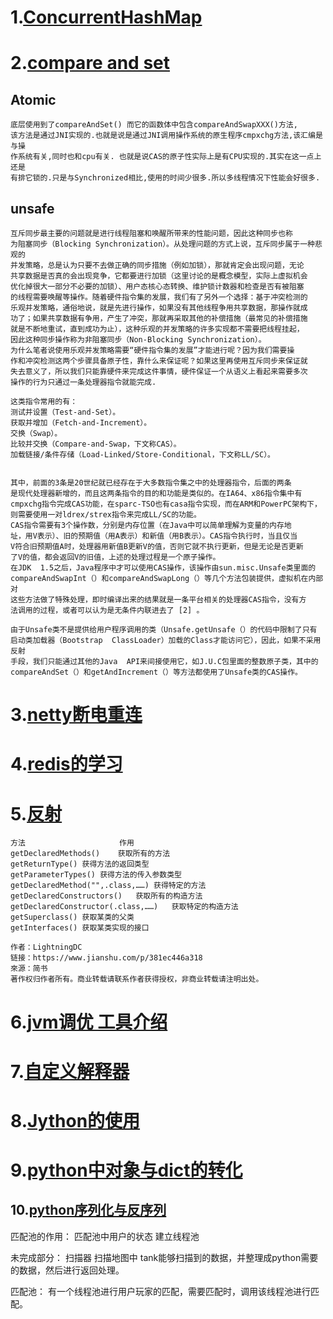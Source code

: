 # 1.[ConcurrentHashMap](https://my.oschina.net/mononite/blog/144329?p=1)  

# 2.[compare and set](http://www.blogjava.net/mstar/archive/2013/04/24/398351.html)
##  Atomic 
    底层使用到了compareAndSet() 而它的函数体中包含compareAndSwapXXX()方法,
    该方法是通过JNI实现的.也就是说是通过JNI调用操作系统的原生程序cmpxchg方法,该汇编是与操
    作系统有关,同时也和cpu有关. 也就是说CAS的原子性实际上是有CPU实现的.其实在这一点上还是
    有排它锁的.只是与Synchronized相比,使用的时间少很多.所以多线程情况下性能会好很多.

##  unsafe
    互斥同步最主要的问题就是进行线程阻塞和唤醒所带来的性能问题，因此这种同步也称
    为阻塞同步（Blocking Synchronization）。从处理问题的方式上说，互斥同步属于一种悲观的
    并发策略，总是认为只要不去做正确的同步措施（例如加锁），那就肯定会出现问题，无论
    共享数据是否真的会出现竞争，它都要进行加锁（这里讨论的是概念模型，实际上虚拟机会
    优化掉很大一部分不必要的加锁）、用户态核心态转换、维护锁计数器和检查是否有被阻塞
    的线程需要唤醒等操作。随着硬件指令集的发展，我们有了另外一个选择：基于冲突检测的
    乐观并发策略，通俗地说，就是先进行操作，如果没有其他线程争用共享数据，那操作就成
    功了；如果共享数据有争用，产生了冲突，那就再采取其他的补偿措施（最常见的补偿措施
    就是不断地重试，直到成功为止），这种乐观的并发策略的许多实现都不需要把线程挂起，
    因此这种同步操作称为非阻塞同步（Non-Blocking Synchronization）。
    为什么笔者说使用乐观并发策略需要“硬件指令集的发展”才能进行呢？因为我们需要操
    作和冲突检测这两个步骤具备原子性，靠什么来保证呢？如果这里再使用互斥同步来保证就
    失去意义了，所以我们只能靠硬件来完成这件事情，硬件保证一个从语义上看起来需要多次
    操作的行为只通过一条处理器指令就能完成.
    
    这类指令常用的有：
    测试并设置（Test-and-Set）。
    获取并增加（Fetch-and-Increment）。
    交换（Swap）。
    比较并交换（Compare-and-Swap，下文称CAS）。
    加载链接/条件存储（Load-Linked/Store-Conditional，下文称LL/SC）。
    
    
    其中，前面的3条是20世纪就已经存在于大多数指令集之中的处理器指令，后面的两条
    是现代处理器新增的，而且这两条指令的目的和功能是类似的。在IA64、x86指令集中有
    cmpxchg指令完成CAS功能，在sparc-TSO也有casa指令实现，而在ARM和PowerPC架构下，
    则需要使用一对ldrex/strex指令来完成LL/SC的功能。
    CAS指令需要有3个操作数，分别是内存位置（在Java中可以简单理解为变量的内存地
    址，用V表示）、旧的预期值（用A表示）和新值（用B表示）。CAS指令执行时，当且仅当
    V符合旧预期值A时，处理器用新值B更新V的值，否则它就不执行更新，但是无论是否更新
    了V的值，都会返回V的旧值，上述的处理过程是一个原子操作。
    在JDK  1.5之后，Java程序中才可以使用CAS操作，该操作由sun.misc.Unsafe类里面的
    compareAndSwapInt（）和compareAndSwapLong（）等几个方法包装提供，虚拟机在内部对
    这些方法做了特殊处理，即时编译出来的结果就是一条平台相关的处理器CAS指令，没有方
    法调用的过程，或者可以认为是无条件内联进去了 [2] 。
    
    由于Unsafe类不是提供给用户程序调用的类（Unsafe.getUnsafe（）的代码中限制了只有
    启动类加载器（Bootstrap  ClassLoader）加载的Class才能访问它），因此，如果不采用反射
    手段，我们只能通过其他的Java  API来间接使用它，如J.U.C包里面的整数原子类，其中的
    compareAndSet（）和getAndIncrement（）等方法都使用了Unsafe类的CAS操作。

# 3.[netty断电重连](http://blog.csdn.net/zero__007/article/details/74355240)

# 4.[redis的学习](https://blog.csdn.net/weixin_37998647/article/details/79113855 )
	 

# 5.[反射](https://www.jianshu.com/p/381ec446a318?utm_campaign=hugo&utm_medium=reader_share&utm_content=note&utm_source=weixin-friends)
    方法	                   作用
    getDeclaredMethods()	获取所有的方法
    getReturnType()	获得方法的返回类型
    getParameterTypes()	获得方法的传入参数类型
    getDeclaredMethod("",.class,……)	获得特定的方法
    getDeclaredConstructors()	获取所有的构造方法
    getDeclaredConstructor(.class,……)	获取特定的构造方法
    getSuperclass()	获取某类的父类
    getInterfaces()	获取某类实现的接口
    
    作者：LightningDC
    链接：https://www.jianshu.com/p/381ec446a318
    來源：简书
    著作权归作者所有。商业转载请联系作者获得授权，非商业转载请注明出处。
    
# 6.[jvm调优 工具介绍](https://www.jianshu.com/p/c6a04c88900a)

# 7.[自定义解释器](https://www.2cto.com/kf/201207/138637.html)

# 8.[Jython的使用](https://blog.csdn.net/dreamjava9213/article/details/51628341)

# 9.[python中对象与dict的转化](https://blog.csdn.net/leilba/article/details/50654256)
    
## 10.[python序列化与反序列](https://www.cnblogs.com/madq-py/p/5595897.html)

匹配池的作用：
    匹配池中用户的状态
建立线程池   

未完成部分：
扫描器
    扫描地图中 tank能够扫描到的数据，并整理成python需要的数据，然后进行返回处理。

匹配池：
    有一个线程池进行用户玩家的匹配，需要匹配时，调用该线程池进行匹配。


